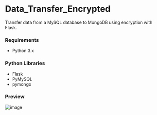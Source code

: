 # Data_Transfer_Encrypted

Transfer data from a MySQL database to MongoDB using encryption with Flask.

### Requirements

- Python 3.x

### Python Libraries

- Flask
- PyMySQL
- pymongo

### Preview
![image](https://github.com/user-attachments/assets/022f4d4a-a8b9-4110-9168-fc0f9b7d71a2)


